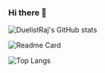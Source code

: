 ### Hi there 👋

<!--
**DuelistRaj/DuelistRaj** is a ✨ _special_ ✨ repository because its `README.md` (this file) appears on your GitHub profile.

Here are some ideas to get you started:

- 🔭 I’m currently working on ...
- 🌱 I’m currently learning ...
- 👯 I’m looking to collaborate on ...
- 🤔 I’m looking for help with ...
- 💬 Ask me about ...
- 📫 How to reach me: ...
- 😄 Pronouns: ...
- ⚡ Fun fact: ...
-->


![DuelistRaj's GitHub stats](https://github-readme-stats.vercel.app/api?username=duelistraj&show_icons=true&theme=radical)

![Readme Card](https://github-readme-stats.vercel.app/api/pin/?username=duelistraj&repo=yami-website)

![Top Langs](https://github-readme-stats.vercel.app/api/top-langs/?username=duelistraj&layout=compact)
